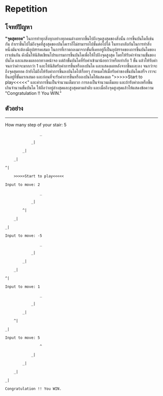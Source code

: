 # Repetition
## โจทย์ปัญหา
**"จุดสุดยอด"**
    ในการทำทุกสิ่งทุกอย่างทุกคนต่างอยากขึ้นไปถึงจุดสูงสุดของสิ่งนั้น การขึ้นบันไดก็เช่นกัน ถ้าเราขึ้นไปไม่ถึงจุดที่สูงสุดของบันไดเราก็ไม่สามารถไปชั้นต่อไปได้ ในทางกลับกันในการทำสิ่งหนึ่งมันจะต้องมีอุปสรรคเสมอ ในการที่เราตกลงมาจากขั้นที่เคยอยู่ก็เป็นอุปสรรคของการขึ้นบันไดของเราเช่นกัน
    ดังนั้นให้นิสิตเขียนโปรแกรมการขึ้นบันไดเพื่อให้ไปถึงจุดสูงสุด โดยให้รับค่าจำนวนขั้นของบันได และแสดงผลออกทางหน้าจอ แต่ถ้าขั้นบันไดที่รับค่าเข้ามาน้อยกว่าหรือเท่ากับ 1 ขั้น แล้วให้รับค่าจนกว่าค่าจะมากกว่า 1 และให้นิสิตรับค่าการขึ้นหรือลงบันได และแสดงผลหลังจากขึ้นและลง จนกว่าจะถึงจุดสุดยอด ถ้ายังไม่ถึงให้รับค่าการขึ้นลงบันไดไปเรื่อยๆ
    กำหนดให้เมื่อรับค่าของขั้นบันไดเสร็จ เราจะยืนอยู่ที่ขั้นแรกเสมอ และก่อนที่จะรับค่าการขึ้นหรือลงบันไดให้แสดงผล ">>>>>Start to play<<<<<" และค่าการขึ้นเป็นจำนวนเต็มบวก การลงเป็นจำนวนเต็มลบ และถ้ารับค่าลงหรือขึ้นเกินจำนวนขั้นบันได ให้ถือว่าอยู่ล่างสุดและสูงสุดตามลำดับ และเมื่อถึงจุดสูงสุดแล้วให้แสดงข้อความ "Congratulation !! You WIN."

## ตัวอย่าง
-----------
How many step of your stair: 5
```
                _

            _|

        _|

    _|

^|

    >>>>>Start to play<<<<<

Input to move: 2

                _

            _|

        ^|

    _|

_|

Input to move: -5

                _

            _|

        _|

    _|

^|

Input to move: 1

                _

            _|

        _|

    ^|

_|

Input to move: 5

                ^

            _|

        _|

    _|

_|

Congratulation !! You WIN.
```
